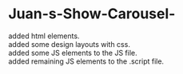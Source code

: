 # Juan-s-Show-Carousel-
added html elements.<br>
added some design layouts with css.<br>
added some JS elements to the JS file.<br>
added remaining JS elements to the .script file.
